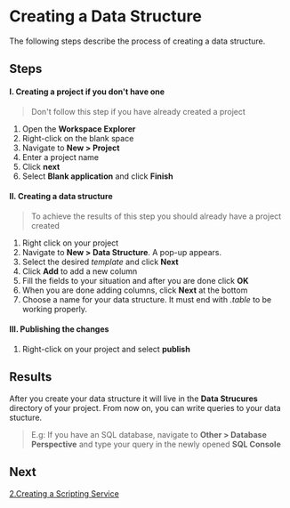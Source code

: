 # Creating a Data Structure

The following steps describe the process of creating a data structure.

## Steps 

#### I. Creating a project if you don't have one
> Don't follow this step if you have already created a project

1. Open the **Workspace Explorer**
2. Right-click on the blank space
3. Navigate to **New > Project**
4. Enter a project name
5. Click **next**
6. Select **Blank application** and click **Finish**

#### II. Creating a data structure
> To achieve the results of this step you should already have a project created 

1. Right click on your project
2. Navigate to **New > Data Structure**. A pop-up appears.
3. Select the desired _template_ and click **Next**
4. Click **Add** to add a new column
5. Fill the fields to your situation and after you are done click **OK**
6. When you are done adding columns, click **Next** at the bottom
7. Choose a name for your data structure. It must end with _.table_ to be working properly.

#### III. Publishing the changes

1. Right-click on your project and select **publish**

## Results

After you create your data structure it will live in the **Data Strucures** directory of your project. From now on, you can write queries to your data stucture. 

> E.g: If you have an SQL database, navigate to **Other > Database Perspective** and type your query in the newly opened **SQL Console**

## Next

[2.Creating a Scripting Service](2.ScriptingServices.md)
